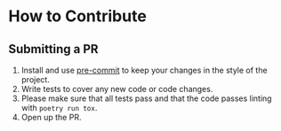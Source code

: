 # How to Contribute

## Submitting a PR

1. Install and use [pre-commit](https://pre-commit.com/) to keep your changes in the style of the project.
2. Write tests to cover any new code or code changes.
3. Please make sure that all tests pass and that the code passes linting with `poetry run tox`.
4. Open up the PR.
